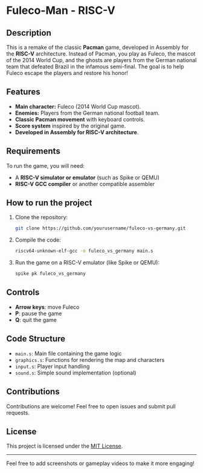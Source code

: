 # Fuleco-Man  -  RISC-V


## Description
This is a remake of the classic **Pacman** game, developed in Assembly for the **RISC-V** architecture. Instead of Pacman, you play as Fuleco, the mascot of the 2014 World Cup, and the ghosts are players from the German national team that defeated Brazil in the infamous semi-final. The goal is to help Fuleco escape the players and restore his honor!

## Features
- **Main character:** Fuleco (2014 World Cup mascot).
- **Enemies:** Players from the German national football team.
- **Classic Pacman movement** with keyboard controls.
- **Score system** inspired by the original game.
- **Developed in Assembly for RISC-V architecture**.

## Requirements
To run the game, you will need:
- A **RISC-V simulator or emulator** (such as Spike or QEMU)
- **RISC-V GCC compiler** or another compatible assembler

## How to run the project

1. Clone the repository:
   ```bash
   git clone https://github.com/yourusername/fuleco-vs-germany.git
   ```

2. Compile the code:
   ```bash
   riscv64-unknown-elf-gcc -o fuleco_vs_germany main.s
   ```

3. Run the game on a RISC-V emulator (like Spike or QEMU):
   ```bash
   spike pk fuleco_vs_germany
   ```

## Controls
- **Arrow keys**: move Fuleco
- **P**: pause the game
- **Q**: quit the game

## Code Structure
- `main.s`: Main file containing the game logic
- `graphics.s`: Functions for rendering the map and characters
- `input.s`: Player input handling
- `sound.s`: Simple sound implementation (optional)

## Contributions
Contributions are welcome! Feel free to open issues and submit pull requests.

## License
This project is licensed under the [MIT License](LICENSE).

---

Feel free to add screenshots or gameplay videos to make it more engaging!

